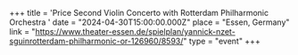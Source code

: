 +++
title = 'Price Second Violin Concerto with Rotterdam Philharmonic Orchestra '
date = "2024-04-30T15:00:00.000Z"
place = "Essen, Germany"
link = "https://www.theater-essen.de/spielplan/yannick-nzet-sguinrotterdam-philharmonic-or-126960/8593/"
type = "event"
+++

